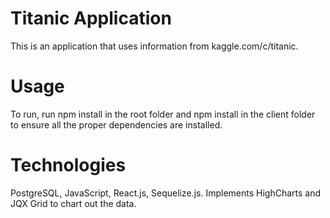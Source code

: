 # Titanic Application
This is an application that uses information from kaggle.com/c/titanic.

# Usage
To run, run npm install in the root folder and npm install in the client folder to ensure all the proper dependencies are installed.

# Technologies
PostgreSQL, JavaScript, React.js, Sequelize.js. Implements HighCharts and JQX Grid to chart out the data.

